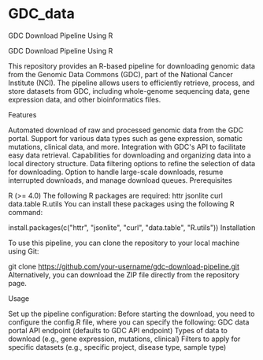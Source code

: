 # GDC_data
GDC Download Pipeline Using R

GDC Download Pipeline Using R

This repository provides an R-based pipeline for downloading genomic data from the Genomic Data Commons (GDC), part of the National Cancer Institute (NCI). The pipeline allows users to efficiently retrieve, process, and store datasets from GDC, including whole-genome sequencing data, gene expression data, and other bioinformatics files.

Features

Automated download of raw and processed genomic data from the GDC portal.
Support for various data types such as gene expression, somatic mutations, clinical data, and more.
Integration with GDC's API to facilitate easy data retrieval.
Capabilities for downloading and organizing data into a local directory structure.
Data filtering options to refine the selection of data for downloading.
Option to handle large-scale downloads, resume interrupted downloads, and manage download queues.
Prerequisites

R (>= 4.0)
The following R packages are required:
httr
jsonlite
curl
data.table
R.utils
You can install these packages using the following R command:

install.packages(c("httr", "jsonlite", "curl", "data.table", "R.utils"))
Installation

To use this pipeline, you can clone the repository to your local machine using Git:

git clone https://github.com/your-username/gdc-download-pipeline.git
Alternatively, you can download the ZIP file directly from the repository page.

Usage

Set up the pipeline configuration: Before starting the download, you need to configure the config.R file, where you can specify the following:
GDC data portal API endpoint (defaults to GDC API endpoint)
Types of data to download (e.g., gene expression, mutations, clinical)
Filters to apply for specific datasets (e.g., specific project, disease type, sample type)
